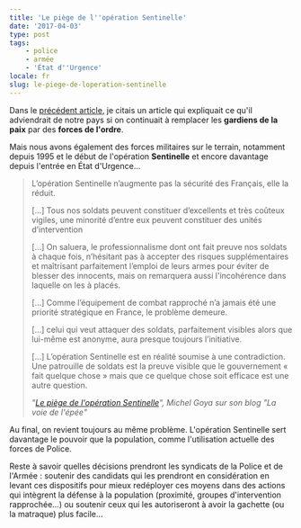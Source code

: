 ```yaml
---
title: 'Le piège de l''opération Sentinelle'
date: '2017-04-03'
type: post
tags:
    - police
    - armée
    - 'État d''Urgence'
locale: fr
slug: le-piege-de-loperation-sentinelle
---
```


Dans le [précédent article](/2017/03/police-et-cohesion-sociale/ "Si on ne veille pas à renforcer la cohésion, ça risque d'éclater"), je citais un article qui expliquait ce qu'il adviendrait de notre pays si on continuait à remplacer les **gardiens de la paix** par des **forces de l'ordre**.

Mais nous avons également des forces militaires sur le terrain, notamment depuis 1995 et le début de l'opération **Sentinelle** et encore davantage depuis l'entrée en État d'Urgence…

<!-- more -->

> L’opération Sentinelle n’augmente pas la sécurité des Français, elle la réduit.
>
> […] Tous nos soldats peuvent constituer d’excellents et très coûteux vigiles, une minorité d’entre eux peuvent constituer des unités d’intervention
>
> […] On saluera, le professionnalisme dont ont fait preuve nos soldats à chaque fois, n’hésitant pas à accepter des risques supplémentaires et maîtrisant parfaitement l’emploi de leurs armes pour éviter de blesser des innocents, mais on remarquera aussi l'incohérence dans laquelle on les à placés.
>
> […] Comme l’équipement de combat rapproché n’a jamais été une priorité stratégique en France, le problème demeure.
>
> […] celui qui veut attaquer des soldats, parfaitement visibles alors que lui-même est anonyme, aura presque toujours l’initiative.
>
> […] L’opération Sentinelle est en réalité soumise à une contradiction. Une patrouille de soldats est la preuve visible que le gouvernement « fait quelque chose » mais que ce quelque chose soit efficace est une autre question.
>
> <cite>"[Le piège de l'opération Sentinelle](http://lavoiedelepee.blogspot.fr/2017/02/le-piege-de-loperation-sentinelle.html)", Michel Goya sur son blog "La voie de l'épée"</cite>

Au final, on revient toujours au même problème. L'opération Sentinelle sert davantage le pouvoir que la population, comme l'utilisation actuelle des forces de Police.

Reste à savoir quelles décisions prendront les syndicats de la Police et de l'Armée : soutenir des candidats qui les prendront en considération en levant ces dispositifs pour mieux redéployer ces moyens dans des actions qui intègrent la défense à la population (proximité, groupes d'intervention rapprochée…) ou soutenir ceux qui les autoriseront à avoir la gachette (ou la matraque) plus facile…
